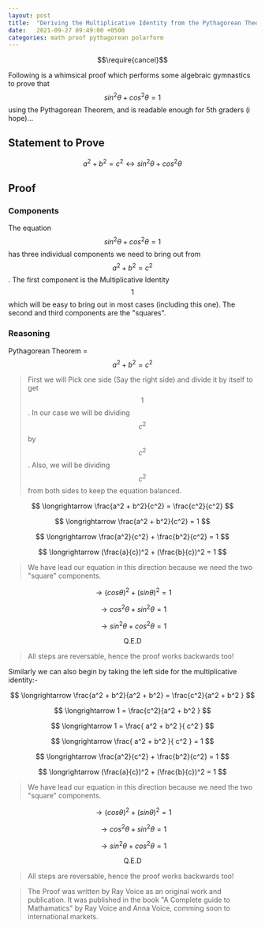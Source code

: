```yaml
---
layout: post
title:  "Deriving the Multiplicative Identity from the Pythagorean Theorem"
date:   2021-09-27 09:49:00 +0500
categories: math proof pythagorean polarform
---
```


$$\require{cancel}$$

Following is a whimsical proof which performs some algebraic gymnastics to prove that $$ sin^2 \theta + cos^2 \theta = 1 $$ using the Pythagorean Theorem, and is readable enough for 5th graders (i hope)...

## Statement to Prove

$$ a^2 + b^2 = c^2 \longleftrightarrow sin^2 \theta + cos^2 \theta $$

## Proof

### Components

The equation $$ sin^2 \theta + cos^2 \theta = 1 $$ has three individual components we need to bring out from $$ a^2 + b^2 = c^2 $$. The first component is the Multiplicative Identity $$ 1 $$ which will be easy to bring out in most cases (including this one). The second and third components are the "squares".

### Reasoning

Pythagorean Theorem =  $$ a^2 + b^2 = c^2 $$

> First we will Pick one side (Say the right side) and divide it by itself to get $$ 1 $$. In our case we will be dividing $$ c^2 $$ by $$ c^2 $$. Also, we will be dividing $$ c^2 $$ from both sides to keep the equation balanced.

$$ \longrightarrow \frac{a^2 + b^2}{c^2} = \frac{c^2}{c^2} $$

$$ \longrightarrow \frac{a^2 + b^2}{c^2} = 1 $$

$$ \longrightarrow \frac{a^2}{c^2} + \frac{b^2}{c^2} = 1 $$

$$ \longrightarrow (\frac{a}{c})^2 + (\frac{b}{c})^2 = 1 $$

> We have lead our equation in this direction because we need the two "square" components. 

$$ \longrightarrow (cos \theta)^2 + (sin \theta)^2 = 1 $$

$$ \longrightarrow cos^2 \theta + sin^2 \theta = 1 $$

$$ \longrightarrow sin^2 \theta + cos^2 \theta = 1 $$

$$ \text{Q.E.D} $$

> All steps are reversable, hence the proof works backwards too!

Similarly we can also begin by taking the left side for the multiplicative identity:-

$$ \longrightarrow \frac{a^2 + b^2}{a^2 + b^2} = \frac{c^2}{a^2 + b^2 } $$

$$ \longrightarrow 1 = \frac{c^2}{a^2 + b^2 } $$

$$ \longrightarrow 1 = \frac{ a^2 + b^2 }{ c^2 } $$

$$ \longrightarrow \frac{ a^2 + b^2 }{ c^2 } = 1 $$

$$ \longrightarrow \frac{a^2}{c^2} + \frac{b^2}{c^2} = 1 $$

$$ \longrightarrow (\frac{a}{c})^2 + (\frac{b}{c})^2 = 1 $$

> We have lead our equation in this direction because we need the two "square" components. 

$$ \longrightarrow (cos \theta)^2 + (sin \theta)^2 = 1 $$

$$ \longrightarrow cos^2 \theta + sin^2 \theta = 1 $$

$$ \longrightarrow sin^2 \theta + cos^2 \theta = 1 $$

$$ \text{Q.E.D} $$

> All steps are reversable, hence the proof works backwards too!

> The Proof was written by Ray Voice as an original work and publication. It was published in the book "A Complete guide to Mathamatics" by Ray Voice and Anna Voice, comming soon to international markets.

<script src="https://cdn.mathjax.org/mathjax/latest/MathJax.js?config=TeX-AMS-MML_HTMLorMML" type="text/javascript"></script>

